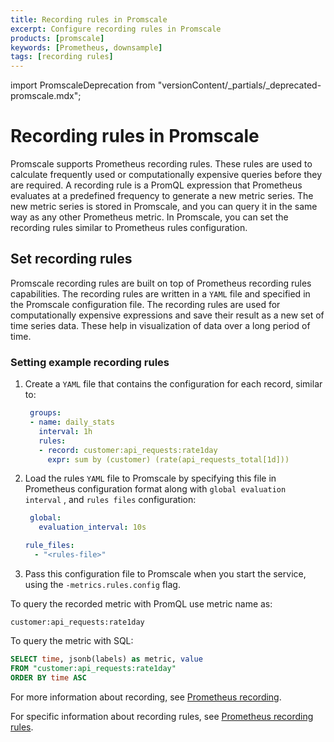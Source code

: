```yaml
---
title: Recording rules in Promscale
excerpt: Configure recording rules in Promscale
products: [promscale]
keywords: [Prometheus, downsample]
tags: [recording rules]
---
```


import PromscaleDeprecation from "versionContent/_partials/_deprecated-promscale.mdx";

# Recording rules in Promscale

<PromscaleDeprecation />

Promscale supports Prometheus recording rules. These rules
are used to calculate frequently used or computationally expensive queries
before they are required. A recording rule is a PromQL expression that
Prometheus evaluates at a predefined frequency to generate a new metric series.
The new metric series is stored in Promscale, and you can query it in the same
way as any other Prometheus metric. In Promscale, you can set the recording
rules similar to Prometheus rules configuration.

## Set recording rules

Promscale recording rules are built on top of Prometheus recording rules capabilities. The recording rules are written in a `YAML` file and specified in the Promscale configuration file.
The recording rules are used for computationally expensive expressions and save
their result as a new set of time series data. These help in visualization of
data over a long period of time.

<Procedure>

### Setting example recording rules

1.  Create a `YAML` file that contains the configuration for each record,
    similar to:

    ```yaml
     groups:
     - name: daily_stats
       interval: 1h
       rules:
       - record: customer:api_requests:rate1day
         expr: sum by (customer) (rate(api_requests_total[1d]))
    ```

1.  Load the rules `YAML` file to Promscale by specifying this file in
    Prometheus configuration format along with `global evaluation interval`
    , and `rules files` configuration:

    ```yaml
     global:
       evaluation_interval: 10s

    rule_files:
      - "<rules-file>"
    ```

1.  Pass this configuration file to Promscale when you start the service,
     using the `-metrics.rules.config` flag.

</Procedure>

To query the recorded metric with PromQL use metric name as:

```promql
customer:api_requests:rate1day
```

To query the metric with SQL:

```sql
SELECT time, jsonb(labels) as metric, value
FROM "customer:api_requests:rate1day"
ORDER BY time ASC
```

For more information about recording, see [Prometheus recording][prometheus-recording].

For specific information about recording rules, see [Prometheus recording
rules][prometheus-recording-rules].

[prometheus-recording]: https://prometheus.io/docs/practices/rules/
[prometheus-recording-rules]: https://prometheus.io/docs/prometheus/latest/configuration/recording_rules/
